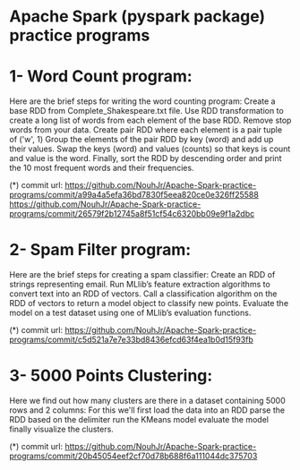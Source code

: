 # Apache Spark (pyspark package) practice programs
  # 1- Word Count program:
  Here are the brief steps for writing the word counting program:
  Create a base RDD from Complete_Shakespeare.txt file.
  Use RDD transformation to create a long list of words from each element of the base RDD.
  Remove stop words from your data.
  Create pair RDD where each element is a pair tuple of ('w', 1)
  Group the elements of the pair RDD by key (word) and add up their values.
  Swap the keys (word) and values (counts) so that keys is count and value is the word.
  Finally, sort the RDD by descending order and print the 10 most frequent words and their frequencies.
  
  (*) commit url: 
  https://github.com/NouhJr/Apache-Spark-practice-programs/commit/a99a4a5efa36bd7830f5eea820ce0e326ff25588
  https://github.com/NouhJr/Apache-Spark-practice-programs/commit/26579f2b12745a8f51cf54c6320bb09e9f1a2dbc
  
  # 2- Spam Filter program:
  Here are the brief steps for creating a spam classifier:
  Create an RDD of strings representing email.
  Run MLlib’s feature extraction algorithms to convert text into an RDD of vectors.
  Call a classification algorithm on the RDD of vectors to return a model object to classify new points.
  Evaluate the model on a test dataset using one of MLlib’s evaluation functions.
  
  (*) commit url: https://github.com/NouhJr/Apache-Spark-practice-programs/commit/c5d521a7e7e33bd8436efcd63f4ea1b0d15f93fb
  
  # 3- 5000 Points Clustering:
  Here we find out how many clusters are there in a dataset containing 5000 rows and 2 columns:
  For this we'll first load the data into an RDD
  parse the RDD based on the delimiter
  run the KMeans model
  evaluate the model
  finally visualize the clusters.
  
  (*) commit url: https://github.com/NouhJr/Apache-Spark-practice-programs/commit/20b45054eef2cf70d78b688f6a111044dc375703
